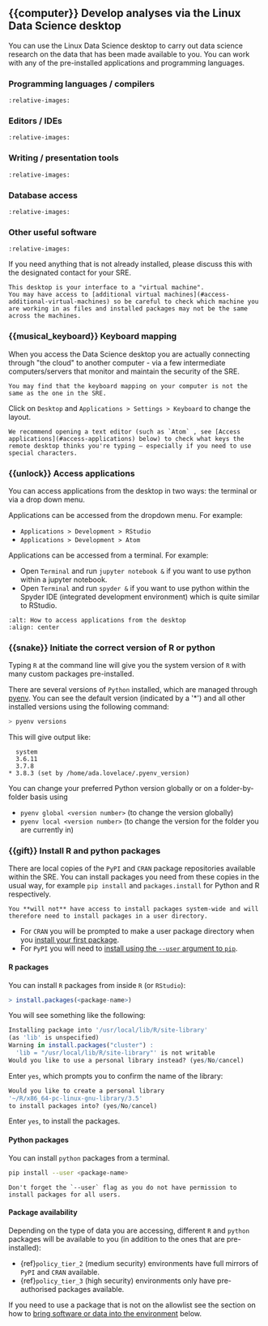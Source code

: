 ## {{computer}} Develop analyses via the Linux Data Science desktop

You can use the Linux Data Science desktop to carry out data science research on the data that has been made available to you.
You can work with any of the pre-installed applications and programming languages.

### Programming languages / compilers

```{include} software_languages.partial.md
:relative-images:
```

### Editors / IDEs

```{include} software_editors.partial.md
:relative-images:
```

### Writing / presentation tools

```{include} software_presentation.partial.md
:relative-images:
```

### Database access

```{include} software_database.partial.md
:relative-images:
```

### Other useful software

```{include} software_other.partial.md
:relative-images:
```

If you need anything that is not already installed, please discuss this with the designated contact for your SRE.

```{attention}
This desktop is your interface to a "virtual machine".
You may have access to [additional virtual machines](#access-additional-virtual-machines) so be careful to check which machine you are working in as files and installed packages may not be the same across the machines.
```

### {{musical_keyboard}} Keyboard mapping

When you access the Data Science desktop you are actually connecting through "the cloud" to another computer - via a few intermediate computers/servers that monitor and maintain the security of the SRE.

```{caution}
You may find that the keyboard mapping on your computer is not the same as the one in the SRE.
```

Click on `Desktop` and `Applications > Settings > Keyboard` to change the layout.

```{tip}
We recommend opening a text editor (such as `Atom` , see [Access applications](#access-applications) below) to check what keys the remote desktop thinks you're typing – especially if you need to use special characters.
```

### {{unlock}} Access applications

You can access applications from the desktop in two ways: the terminal or via a drop down menu.

Applications can be accessed from the dropdown menu.
For example:

- `Applications > Development > RStudio`
- `Applications > Development > Atom`

Applications can be accessed from a terminal.
For example:

- Open `Terminal` and run `jupyter notebook &` if you want to use python within a jupyter notebook.
- Open `Terminal` and run `spyder &` if you want to use python within the Spyder IDE (integrated development environment) which is quite similar to RStudio.

```{image} user_guide/access_desktop_applications.png
:alt: How to access applications from the desktop
:align: center
```

### {{snake}} Initiate the correct version of R or python

Typing `R` at the command line will give you the system version of `R` with many custom packages pre-installed.

There are several versions of `Python` installed, which are managed through [pyenv](https://github.com/pyenv/pyenv).
You can see the default version (indicated by a '\*') and all other installed versions using the following command:

```bash
> pyenv versions
```

This will give output like:

```
  system
  3.6.11
  3.7.8
* 3.8.3 (set by /home/ada.lovelace/.pyenv_version)
```

You can change your preferred Python version globally or on a folder-by-folder basis using

- `pyenv global <version number>` (to change the version globally)
- `pyenv local <version number>` (to change the version for the folder you are currently in)

### {{gift}} Install R and python packages

There are local copies of the `PyPI` and `CRAN` package repositories available within the SRE.
You can install packages you need from these copies in the usual way, for example `pip install` and `packages.install` for Python and R respectively.

```{caution}
You **will not** have access to install packages system-wide and will therefore need to install packages in a user directory.
```

- For `CRAN` you will be prompted to make a user package directory when you [install your first package](#r-packages).
- For `PyPI` you will need to [install using the `--user` argument to `pip`](#python-packages).

#### R packages

You can install `R` packages from inside `R` (or `RStudio`):

```R
> install.packages(<package-name>)
```

You will see something like the following:

```R
Installing package into '/usr/local/lib/R/site-library'
(as 'lib' is unspecified)
Warning in install.packages("cluster") :
  'lib = "/usr/local/lib/R/site-library"' is not writable
Would you like to use a personal library instead? (yes/No/cancel)
```

Enter `yes`, which prompts you to confirm the name of the library:

```R
Would you like to create a personal library
'~/R/x86_64-pc-linux-gnu-library/3.5'
to install packages into? (yes/No/cancel)
```

Enter `yes`, to install the packages.

#### Python packages

You can install `python` packages from a terminal.

```bash
pip install --user <package-name>
```

```{tip}
Don't forget the `--user` flag as you do not have permission to install packages for all users.
```

#### Package availability

Depending on the type of data you are accessing, different `R` and `python` packages will be available to you (in addition to the ones that are pre-installed):

- {ref}`policy_tier_2` (medium security) environments have full mirrors of `PyPI` and `CRAN` available.
- {ref}`policy_tier_3` (high security) environments only have pre-authorised packages available.

If you need to use a package that is not on the allowlist see the section on how to [bring software or data into the environment](#bring-in-software-or-data-to-the-environment) below.
